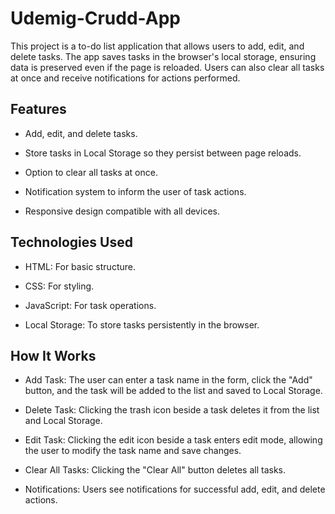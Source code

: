 <h1>Udemig-Crudd-App</h1>

This project is a to-do list application that allows users to add, edit, and delete tasks. The app saves tasks in the browser's local storage, ensuring data is preserved even if the page is reloaded. Users can also clear all tasks at once and receive notifications for actions performed.

<h2>Features</h2>

- Add, edit, and delete tasks.

- Store tasks in Local Storage so they persist between page reloads.

- Option to clear all tasks at once.

- Notification system to inform the user of task actions.

- Responsive design compatible with all devices.

<h2>Technologies Used</h2>

- HTML: For basic structure.

- CSS: For styling.

- JavaScript: For task operations.

- Local Storage: To store tasks persistently in the browser.

<h2>How It Works</h2>

- Add Task: The user can enter a task name in the form, click the "Add" button, and the task will be added to the list and saved to Local Storage.

- Delete Task: Clicking the trash icon beside a task deletes it from the list and Local Storage.

- Edit Task: Clicking the edit icon beside a task enters edit mode, allowing the user to modify the task name and save changes.

- Clear All Tasks: Clicking the "Clear All" button deletes all tasks.

- Notifications: Users see notifications for successful add, edit, and delete actions.
